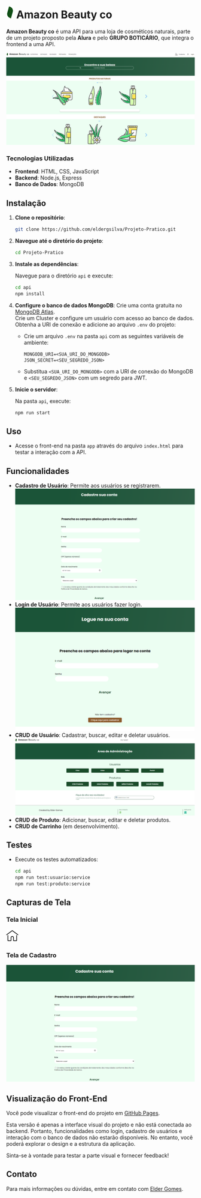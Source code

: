 # ![Logo](app/img/logo.png) **Amazon Beauty co**

**Amazon Beauty co** é uma API para uma loja de cosméticos naturais, parte de um projeto proposto pela **Alura** e pelo **GRUPO BOTICÁRIO**, que integra o frontend a uma API.

![Imagem do Projeto](app/img/projetoimg.PNG)

### Tecnologias Utilizadas
- **Frontend**: HTML, CSS, JavaScript
- **Backend**: Node.js, Express
- **Banco de Dados**: MongoDB

## Instalação

1. **Clone o repositório**:

    ```bash
    git clone https://github.com/eldergsilva/Projeto-Pratico.git
    ```

2. **Navegue até o diretório do projeto**:

    ```bash
    cd Projeto-Pratico
    ```

3. **Instale as dependências**:

    Navegue para o diretório `api` e execute:

    ```bash
    cd api
    npm install
    ```

4. **Configure o banco de dados MongoDB**:
Crie uma conta gratuita no [MongoDB Atlas](https://www.mongodb.com/cloud/atlas).  
Crie um Cluster e configure um usuário com acesso ao banco de dados.  
Obtenha a URI de conexão e adicione ao arquivo `.env` do projeto:  

    - Crie um arquivo `.env` na pasta `api` com as seguintes variáveis de ambiente:

      ```dotenv
      MONGODB_URI=<SUA_URI_DO_MONGODB>
      JSON_SECRET=<SEU_SEGREDO_JSON>
      ```

    - Substitua `<SUA_URI_DO_MONGODB>` com a URI de conexão do MongoDB e `<SEU_SEGREDO_JSON>` com um segredo para JWT.

5. **Inicie o servidor**:

    Na pasta `api`, execute:

    ```bash
    npm run start
    ```

## Uso

- Acesse o front-end na pasta `app` através do arquivo `index.html` para testar a interação com a API.

## Funcionalidades

- **Cadastro de Usuário**: Permite aos usuários se registrarem.
  ![Cadastro de Usuário](app/img/cadastrarUser.PNG)
- **Login de Usuário**: Permite aos usuários fazer login.
  ![Login de Usuário](app/img/logarUser.PNG)
- **CRUD de Usuário**: Cadastrar, buscar, editar e deletar usuários.
  ![CRUD de Usuário](app/img/crudUser.PNG)
- **CRUD de Produto**: Adicionar, buscar, editar e deletar produtos.
- **CRUD de Carrinho** (em desenvolvimento).

## Testes

- Execute os testes automatizados:

    ```bash
    cd api
    npm run test:usuario:service
    npm run test:produto:service
    ```

## Capturas de Tela

### Tela Inicial

![Captura de Tela - Tela Inicial](app/img/home.png)

### Tela de Cadastro

![Captura de Tela - Tela de Cadastro](app/img/cadastrarUser.PNG)

## Visualização do Front-End

Você pode visualizar o front-end do projeto em [GitHub Pages](https://eldergsilva.github.io/Projeto-Pratico/). 

Esta versão é apenas a interface visual do projeto e não está conectada ao backend. Portanto, funcionalidades como login, cadastro de usuários e interação com o banco de dados não estarão disponíveis. No entanto, você poderá explorar o design e a estrutura da aplicação.

Sinta-se à vontade para testar a parte visual e fornecer feedback!

 

## Contato

Para mais informações ou dúvidas, entre em contato com [Elder Gomes](mailto:eldergsilva@gmail.com).
